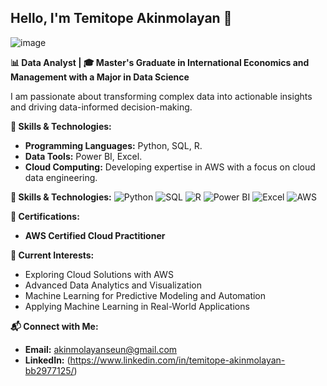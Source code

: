 ## Hello, I'm Temitope Akinmolayan 👋

 ![image](https://github.com/MonashTee/MonashTee/assets/91289484/a0bb0264-7f0f-49ed-af61-bf6082490ccf)




**📊 Data Analyst | 🎓 Master's Graduate in International Economics and Management with a Major in Data Science**

I am passionate about transforming complex data into actionable insights and driving data-informed decision-making.

**🔧 Skills & Technologies:**
- **Programming Languages:** Python, SQL, R.
- **Data Tools:** Power BI, Excel.
- **Cloud Computing:** Developing expertise in AWS with a focus on cloud data engineering.

**🔧 Skills & Technologies:**
![Python](https://img.shields.io/badge/Python-3776AB?logo=python&logoColor=white&style=for-the-badge)
![SQL](https://img.shields.io/badge/SQL-4479A1?logo=postgresql&logoColor=white&style=for-the-badge)
![R](https://img.shields.io/badge/R-276DC3?logo=r&logoColor=white&style=for-the-badge)
![Power BI](https://img.shields.io/badge/PowerBI-F2C811?logo=powerbi&logoColor=black&style=for-the-badge)
![Excel](https://img.shields.io/badge/Excel-217346?logo=microsoft-excel&logoColor=white&style=for-the-badge)
![AWS](https://img.shields.io/badge/AWS-232F3E?logo=amazon-aws&logoColor=white&style=for-the-badge)


**📜 Certifications:**
- **AWS Certified Cloud Practitioner**

**🚀 Current Interests:**
- Exploring Cloud Solutions with AWS
- Advanced Data Analytics and Visualization
- Machine Learning for Predictive Modeling and Automation
- Applying Machine Learning in Real-World Applications

**📬 Connect with Me:**
- **Email:** [akinmolayanseun@gmail.com](mailto:akinmolayanseun@gmail.com)
- **LinkedIn:** (https://www.linkedin.com/in/temitope-akinmolayan-bb2977125/)
  
